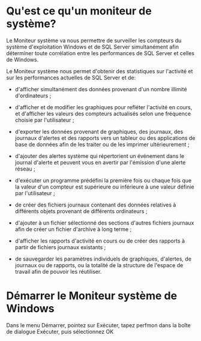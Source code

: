 # Qu'est ce qu'un moniteur de système?

Le Moniteur système va nous permettre de surveiller les compteurs du système d'exploitation Windows et de SQL Server simultanément afin déterminer toute corrélation entre les performances de SQL Server et celles de Windows.

Le Moniteur système nous permet d'obtenir des statistiques sur l'activité et sur les performances actuelles de SQL Server et de:

- d'afficher simultanément des données provenant d'un nombre illimité d'ordinateurs ;

- d'afficher et de modifier les graphiques pour refléter l'activité en cours, et d'afficher les valeurs des compteurs actualisés selon une fréquence choisie par l'utilisateur ;

- d'exporter les données provenant de graphiques, des journaux, des journaux d'alertes et des rapports vers un tableur ou des applications de base de données afin de les traiter ou de les imprimer ultérieurement ;

- d'ajouter des alertes système qui répertorient un événement dans le journal d'alerte et peuvent vous en avertir par l'émission d'une alerte réseau ;

- d'exécuter un programme prédéfini la première fois ou chaque fois que la valeur d'un compteur est supérieure ou inférieure à une valeur définie par l'utilisateur ;

- de créer des fichiers journaux contenant des données relatives à différents objets provenant de différents ordinateurs ;

- d'ajouter à un fichier sélectionné des sections d'autres fichiers journaux afin de créer un fichier d'archive à long terme ;

- d'afficher les rapports d'activité en cours ou de créer des rapports à partir de fichiers journaux existants ;

- de sauvegarder les paramètres individuels de graphiques, d'alertes, de journaux ou de rapports, ou la totalité de la structure de l'espace de travail afin de pouvoir les réutiliser.

# Démarrer le Moniteur système de Windows

Dans le menu Démarrer, pointez sur Exécuter, tapez perfmon dans la boîte de dialogue Exécuter, puis sélectionnez OK